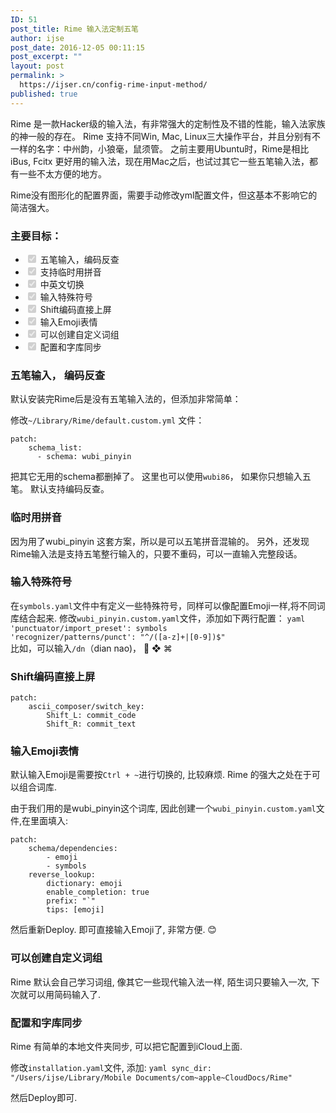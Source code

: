 ```yaml
---
ID: 51
post_title: Rime 输入法定制五笔
author: ijse
post_date: 2016-12-05 00:11:15
post_excerpt: ""
layout: post
permalink: >
  https://ijser.cn/config-rime-input-method/
published: true
---
```

Rime 是一款Hacker级的输入法，有非常强大的定制性及不错的性能，输入法家族的神一般的存在。
Rime 支持不同Win, Mac, Linux三大操作平台，并且分别有不一样的名字：中州韵，小狼毫，鼠须管。
之前主要用Ubuntu时，Rime是相比iBus, Fcitx 更好用的输入法，现在用Mac之后，也试过其它一些五笔输入法，都有一些不太方便的地方。

<!--more-->

Rime没有图形化的配置界面，需要手动修改yml配置文件，但这基本不影响它的简洁强大。
<h3 id="toc_0">主要目标：</h3>
<ul>
 	<li class="task-list-item"><input checked="checked" disabled="disabled" type="checkbox" /> 五笔输入，编码反查</li>
 	<li class="task-list-item"><input checked="checked" disabled="disabled" type="checkbox" /> 支持临时用拼音</li>
 	<li class="task-list-item"><input checked="checked" disabled="disabled" type="checkbox" /> 中英文切换</li>
 	<li class="task-list-item"><input checked="checked" disabled="disabled" type="checkbox" /> 输入特殊符号</li>
 	<li class="task-list-item"><input checked="checked" disabled="disabled" type="checkbox" /> Shift编码直接上屏</li>
 	<li class="task-list-item"><input checked="checked" disabled="disabled" type="checkbox" /> 输入Emoji表情</li>
 	<li class="task-list-item"><input checked="checked" disabled="disabled" type="checkbox" /> 可以创建自定义词组</li>
 	<li class="task-list-item"><input checked="checked" disabled="disabled" type="checkbox" /> 配置和字库同步</li>
</ul>
<h3 id="toc_1">五笔输入， 编码反查</h3>
默认安装完Rime后是没有五笔输入法的，但添加非常简单：

修改<code>~/Library/Rime/default.custom.yml</code> 文件：
<pre><code class="language-yml">patch:
    schema_list:
      - schema: wubi_pinyin
</code></pre>
把其它无用的schema都删掉了。
这里也可以使用<code>wubi86</code>， 如果你只想输入五笔。
默认支持编码反查。
<h3 id="toc_2">临时用拼音</h3>
因为用了wubi_pinyin 这套方案，所以是可以五笔拼音混输的。
另外，还发现Rime输入法是支持五笔整行输入的，只要不重码，可以一直输入完整段话。
<h3 id="toc_3">输入特殊符号</h3>
在<code>symbols.yaml</code>文件中有定义一些特殊符号，同样可以像配置Emoji一样,将不同词库结合起来.
修改<code>wubi_pinyin.custom.yaml</code>文件，添加如下两行配置：
<code>yaml
'punctuator/import_preset': symbols
'recognizer/patterns/punct': "^/([a-z]+|[0-9])$"
</code>
比如，可以输入<code>/dn</code>（dian nao)，  ❖ ⌘
<h3 id="toc_4">Shift编码直接上屏</h3>
<pre><code>patch:
    ascii_composer/switch_key:
        Shift_L: commit_code
        Shift_R: commit_text
</code></pre>
<h3 id="toc_5">输入Emoji表情</h3>
默认输入Emoji是需要按<code>Ctrl + ~</code>进行切换的, 比较麻烦. Rime 的强大之处在于可以组合词库.

由于我们用的是wubi_pinyin这个词库, 因此创建一个<code>wubi_pinyin.custom.yaml</code>文件,在里面填入:
<pre><code class="language-yml">patch:
    schema/dependencies:
        - emoji
        - symbols
    reverse_lookup:
        dictionary: emoji
        enable_completion: true
        prefix: "`"
        tips: [emoji]
</code></pre>
然后重新Deploy. 即可直接输入Emoji了, 非常方便. 😊
<h3 id="toc_6">可以创建自定义词组</h3>
Rime 默认会自己学习词组, 像其它一些现代输入法一样, 陌生词只要输入一次, 下次就可以用简码输入了.
<h3 id="toc_7">配置和字库同步</h3>
Rime 有简单的本地文件夹同步, 可以把它配置到iCloud上面.

修改<code>installation.yaml</code>文件, 添加:
<code>yaml
sync_dir: "/Users/ijse/Library/Mobile Documents/com~apple~CloudDocs/Rime"
</code>

然后Deploy即可.